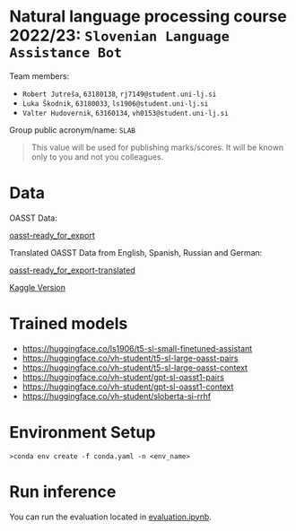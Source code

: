 # Natural language processing course 2022/23: `Slovenian Language Assistance Bot`

Team members:
 * `Robert Jutreša`, `63180138`, `rj7149@student.uni-lj.si`
 * `Luka Škodnik`, `63180033`, `ls1906@student.uni-lj.si`
 * `Valter Hudovernik`, `63160134`, `vh0153@student.uni-lj.si`
 
Group public acronym/name: `SLAB`
 > This value will be used for publishing marks/scores. It will be known only to you and not you colleagues.


# Data

OASST Data:

[oasst-ready_for_export](https://huggingface.co/datasets/OpenAssistant/oasst1/blob/main/2023-04-12_oasst_ready.trees.jsonl.gz)


Translated OASST Data from English, Spanish, Russian and German:

[oasst-ready_for_export-translated](https://unilj-my.sharepoint.com/:u:/g/personal/ls1906_student_uni-lj_si/EZTsjBHFsbtPrb2Ur6k1AiwBRZDVcilb3zWtvCto38deFA?e=DHn9az)

[Kaggle Version](https://www.kaggle.com/datasets/valterh/oasst1-sl)


# Trained models

* https://huggingface.co/ls1906/t5-sl-small-finetuned-assistant
* https://huggingface.co/vh-student/t5-sl-large-oasst-pairs
* https://huggingface.co/vh-student/t5-sl-large-oasst-context
* https://huggingface.co/vh-student/gpt-sl-oasst1-pairs
* https://huggingface.co/vh-student/gpt-sl-oasst1-context
* https://huggingface.co/vh-student/sloberta-si-rrhf


# Environment Setup

```
>conda env create -f conda.yaml -n <env_name>
```

# Run inference
You can run the evaluation located in [evaluation.ipynb](./notebooks/evaluation/evaluation.ipynb).
